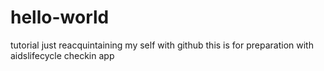# hello-world
tutorial
just reacquintaining my self with github
this is for preparation with aidslifecycle checkin app

